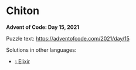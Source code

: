 # Chiton

**Advent of Code: Day 15, 2021**

Puzzle text: https://adventofcode.com/2021/day/15

Solutions in other languages:

- [💧 Elixir](../../../elixir/lib/2021/15_chiton)
